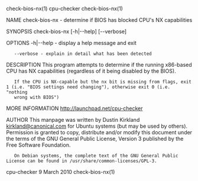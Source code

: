 check-bios-nx(1)                                                    cpu-checker                                                   check-bios-nx(1)

NAME
       check-bios-nx - determine if BIOS has blocked CPU's NX capabilities

SYNOPSIS
       check-bios-nx [-h|--help] [--verbose]

OPTIONS
       -h|--help - display a help message and exit

       --verbose - explain in detail what has been detected

DESCRIPTION
       This program attempts to determine if the running x86-based CPU has NX capabilities (regardless of it being disabled by the BIOS).

       If the CPU is NX-capable but the nx bit is missing from flags, exit 1 (i.e. "BIOS settings need changing"), otherwise exit 0 (i.e. "nothing
       wrong with BIOS")

MORE INFORMATION
       http://launchpad.net/cpu-checker

AUTHOR
       This manpage was written by Dustin Kirkland <kirkland@canonical.com> for Ubuntu systems (but may be used by others).  Permission is granted
       to copy, distribute and/or modify this document under the terms of the GNU General Public License, Version 3 published by the Free Software
       Foundation.

       On Debian systems, the complete text of the GNU General Public License can be found in /usr/share/common-licenses/GPL-3.

cpu-checker                                                        9 March 2010                                                   check-bios-nx(1)
